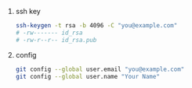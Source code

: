 ---
---
1. ssh key

    ```sh
    ssh-keygen -t rsa -b 4096 -C "you@example.com"
    # -rw------- id_rsa
    # -rw-r--r-- id_rsa.pub
    ```

2. config

    ```sh
    git config --global user.email "you@example.com"
    git config --global user.name "Your Name"
    ```
